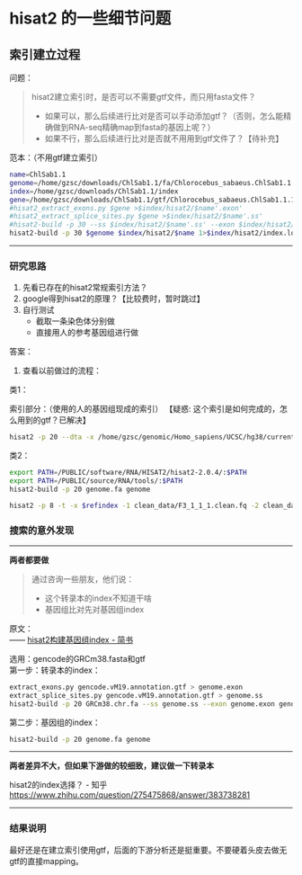 # hisat2 的一些细节问题

## 索引建立过程

问题：
> hisat2建立索引时，是否可以不需要gtf文件，而只用fasta文件？  
> - 如果可以，那么后续进行比对是否可以手动添加gtf？（否则，怎么能精确做到RNA-seq精确map到fasta的基因上呢？）
> - 如果不行，那么后续进行比对是否就不用用到gtf文件了？【待补充】


范本：（不用gtf建立索引）
```bash
name=ChlSab1.1
genome=/home/gzsc/downloads/ChlSab1.1/fa/Chlorocebus_sabaeus.ChlSab1.1.dna_sm.toplevel.fa
index=/home/gzsc/downloads/ChlSab1.1/index
gene=/home/gzsc/downloads/ChlSab1.1/gtf/Chlorocebus_sabaeus.ChlSab1.1.100.gtf
#hisat2_extract_exons.py $gene >$index/hisat2/$name'.exon'
#hisat2_extract_splice_sites.py $gene >$index/hisat2/$name'.ss'
#hisat2-build -p 30 --ss $index/hisat2/$name'.ss' --exon $index/hisat2/$name'.exon' $genome $index/hisat2/$name 1>$index/hisat2/index.log 2>&1
hisat2-build -p 30 $genome $index/hisat2/$name 1>$index/hisat2/index.log 2>&1
```

---

### 研究思路

1. 先看已存在的hisat2常规索引方法？
2. google得到hisat2的原理？【比较费时，暂时跳过】
3. 自行测试
   - 截取一条染色体分别做
   - 直接用人的参考基因组进行做


答案：
1. 查看以前做过的流程：

类1：

索引部分：（使用的人的基因组现成的索引）
【疑惑: 这个索引是如何完成的，怎么用到的gtf？已解决】

```bash
hisat2 -p 20 --dta -x /home/gzsc/genomic/Homo_sapiens/UCSC/hg38/current/current_index/hisat2/Homo_sapiens -1 cleandata/B2_L4_304304.R1_val_1.fq.gz -2 cleandata/B2_L4_304304.R2_val_2.fq.gz -S 01.hisat/B2_L4_304304.sam &> 01.hisat/B2_L4_304304.log
```


类2：
```bash
export PATH=/PUBLIC/software/RNA/HISAT2/hisat2-2.0.4/:$PATH
export PATH=/PUBLIC/source/RNA/tools/:$PATH
hisat2-build -p 20 genome.fa genome
```

```bash
hisat2 -p 8 -t -x $refindex -1 clean_data/F3_1_1_1.clean.fq -2 clean_data/F3_1_1_2.clean.fq --no-unal   --un-conc hisat_dir  --dta-cufflinks |samtools view -bS  - > hisat/F3_1_1.bam
```

### 搜索的意外发现

---
**两者都要做**

> 通过咨询一些朋友，他们说：
> - 这个转录本的index不知道干啥
> - 基因组比对先对基因组index

原文：  
—— [hisat2构建基因组index - 简书](https://www.jianshu.com/p/1093ef5da0fa)

选用：gencode的GRCm38.fasta和gtf  
第一步：转录本的index：  
```bash
extract_exons.py gencode.vM19.annotation.gtf > genome.exon
extract_splice_sites.py gencode.vM19.annotation.gtf > genome.ss
hisat2-build -p 20 GRCm38.chr.fa --ss genome.ss --exon genome.exon genome_tran
```
第二步：基因组的index：  
```bash
hisat2-build -p 20 genome.fa genome
```
---

**两者差异不大，但如果下游做的较细致，建议做一下转录本**

hisat2的index选择？ - 知乎
https://www.zhihu.com/question/275475868/answer/383738281

---


### 结果说明

最好还是在建立索引使用gtf，后面的下游分析还是挺重要。不要硬着头皮去做无gtf的直接mapping。